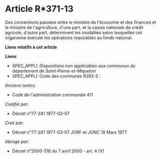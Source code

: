 # Article R*371-13

Des conventions passées entre le ministre de l'économie et des finances et le ministre de l'agriculture, d'une part, et la
caisse nationale de crédit agricole, d'autre part, déterminent les modalités selon lesquelles cet organisme exécute les
opérations imputables au fonds national.

**Liens relatifs à cet article**

**Liens**:

  - SPEC_APPLI: *Dispositions non applicables aux communes du département de Saint-Pierre-et-Miquelon*
  - SPEC_APPLI: Code des communes R392-2 :

_Anciens textes_:

  - Code de l'administration communale 411

_Codifié par_:

  - Décret n°77-241 1977-03-07

_Créé par_:

  - Décret n°77-241 1977-03-07 JORF et JONC 18 Mars 1977

_Abrogé par_:

  - Décret n°2000-318 du 7 avril 2000 - art. 4 (V)
